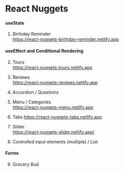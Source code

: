 # React Nuggets

#### useState

1. Birthday Reminder
<br>https://react-nuggets-birthday-reminder.netlify.app


#### useEffect and Conditional Rendering

2. Tours
<br>https://react-nuggets-tours.netlify.app

3. Reviews
<br>https://react-nuggets-reviews.netlify.app

4. Accordion / Questions

5. Menu / Categories
<br>https://react-nuggets-menu.netlify.app

6. Tabs
https://react-nuggets-tabs.netlify.app

8. Slider
<br>https://react-nuggets-slider.netlify.app/

7. Controlled input elements (multiple) / List

#### Forms

9. Grocery Bud
